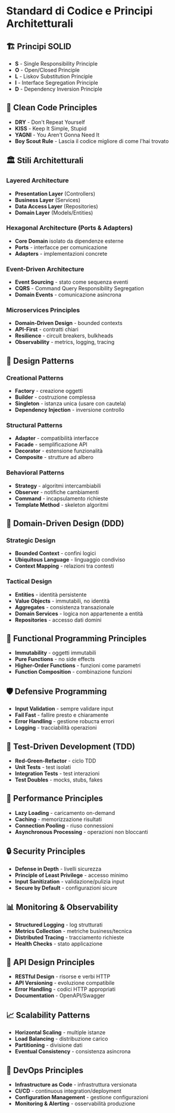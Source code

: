 # Standard di Codice e Principi Architetturali

## 🏗️ Principi SOLID
- **S** - Single Responsibility Principle
- **O** - Open/Closed Principle  
- **L** - Liskov Substitution Principle
- **I** - Interface Segregation Principle
- **D** - Dependency Inversion Principle

## 🎯 Clean Code Principles
- **DRY** - Don't Repeat Yourself
- **KISS** - Keep It Simple, Stupid
- **YAGNI** - You Aren't Gonna Need It
- **Boy Scout Rule** - Lascia il codice migliore di come l'hai trovato

## 🏛️ Stili Architetturali

### Layered Architecture
- **Presentation Layer** (Controllers)
- **Business Layer** (Services)
- **Data Access Layer** (Repositories)
- **Domain Layer** (Models/Entities)

### Hexagonal Architecture (Ports & Adapters)
- **Core Domain** isolato da dipendenze esterne
- **Ports** - interfacce per comunicazione
- **Adapters** - implementazioni concrete

### Event-Driven Architecture
- **Event Sourcing** - stato come sequenza eventi
- **CQRS** - Command Query Responsibility Segregation
- **Domain Events** - comunicazione asincrona

### Microservices Principles
- **Domain-Driven Design** - bounded contexts
- **API-First** - contratti chiari
- **Resilience** - circuit breakers, bulkheads
- **Observability** - metrics, logging, tracing

## 🎨 Design Patterns

### Creational Patterns
- **Factory** - creazione oggetti
- **Builder** - costruzione complessa
- **Singleton** - istanza unica (usare con cautela)
- **Dependency Injection** - inversione controllo

### Structural Patterns
- **Adapter** - compatibilità interfacce
- **Facade** - semplificazione API
- **Decorator** - estensione funzionalità
- **Composite** - strutture ad albero

### Behavioral Patterns
- **Strategy** - algoritmi intercambiabili
- **Observer** - notifiche cambiamenti
- **Command** - incapsulamento richieste
- **Template Method** - skeleton algoritmi

## 📐 Domain-Driven Design (DDD)

### Strategic Design
- **Bounded Context** - confini logici
- **Ubiquitous Language** - linguaggio condiviso
- **Context Mapping** - relazioni tra contesti

### Tactical Design
- **Entities** - identità persistente
- **Value Objects** - immutabili, no identità
- **Aggregates** - consistenza transazionale
- **Domain Services** - logica non appartenente a entità
- **Repositories** - accesso dati domini

## 🔄 Functional Programming Principles
- **Immutability** - oggetti immutabili
- **Pure Functions** - no side effects
- **Higher-Order Functions** - funzioni come parametri
- **Function Composition** - combinazione funzioni

## 🛡️ Defensive Programming
- **Input Validation** - sempre validare input
- **Fail Fast** - fallire presto e chiaramente
- **Error Handling** - gestione robuста errori
- **Logging** - tracciabilità operazioni

## 🧪 Test-Driven Development (TDD)
- **Red-Green-Refactor** - ciclo TDD
- **Unit Tests** - test isolati
- **Integration Tests** - test interazioni
- **Test Doubles** - mocks, stubs, fakes

## 🚀 Performance Principles
- **Lazy Loading** - caricamento on-demand
- **Caching** - memorizzazione risultati
- **Connection Pooling** - riuso connessioni
- **Asynchronous Processing** - operazioni non bloccanti

## 🔒 Security Principles
- **Defense in Depth** - livelli sicurezza
- **Principle of Least Privilege** - accesso minimo
- **Input Sanitization** - validazione/pulizia input
- **Secure by Default** - configurazioni sicure

## 📊 Monitoring & Observability
- **Structured Logging** - log strutturati
- **Metrics Collection** - metriche business/tecnica
- **Distributed Tracing** - tracciamento richieste
- **Health Checks** - stato applicazione

## 🎯 API Design Principles
- **RESTful Design** - risorse e verbi HTTP
- **API Versioning** - evoluzione compatibile
- **Error Handling** - codici HTTP appropriati
- **Documentation** - OpenAPI/Swagger

## 📈 Scalability Patterns
- **Horizontal Scaling** - multiple istanze
- **Load Balancing** - distribuzione carico
- **Partitioning** - divisione dati
- **Eventual Consistency** - consistenza asincrona

## 🔧 DevOps Principles
- **Infrastructure as Code** - infrastruttura versionata
- **CI/CD** - continuous integration/deployment
- **Configuration Management** - gestione configurazioni
- **Monitoring & Alerting** - osservabilità produzione
